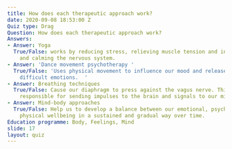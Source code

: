 ```yaml
---
title: How does each therapeutic approach work?
date: 2020-09-08 18:53:00 Z
Quiz type: Drag
Question: How does each therapeutic approach work?
Answers:
- Answer: Yoga
  True/False: works by reducing stress, relieving muscle tension and inflammation
    and calming the nervous system.
- Answer: 'Dance movement psychotherapy '
  True/False: 'Uses physical movement to influence our mood and release trapped and
    difficult emotions.  '
- Answer: Breathing techniques
  True/False: Cause our diaphragm to press against the vagus nerve. This nerve is
    responsible for sending impulses to the brain and signals to our mind it can relax
- Answer: Mind-body approaches
  True/False: Help us to develop a balance between our emotional, psychological and
    physical wellbeing in a sustained and gradual way over time.
Education programme: Body, Feelings, Mind
slide: 17
layout: quiz
---
```


